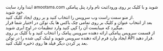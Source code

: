 <p>ابتدا وارد سایت amootsms.com شوید و با کلیک بر روی ورود/ثبت نام وارد پنل پیامکی خود شوید.<br>از منو سمت راست وب سرویس را انتخاب کنید و بر روی ایجاد کلیک کنید.<br>بعد از انتخاب عنوان و کلیک بر روی تمامی چک باکس ها یک توکن در اختیار شما قرار میگیرد که میبایست آن را کپی کنید وارد تنظیمات در اوج ابری شوید.<br>از قسمت سرویس پیامکی ارائه دهنده سرویس پیامک را انتخاب کنید و با کلیک بر روی ایجاد وارد فرم ارائه دهنده سرویس شوید و لینک کپی شده را در توکن API قرار دهید.<br>بعد پر کردن دیگر فیلد ها روی ذخیره کلیک کنید.</p>
